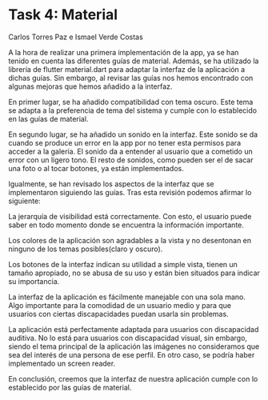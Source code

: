 # Task 4: Material
Carlos Torres Paz e Ismael Verde Costas

A la hora de realizar una primera implementación de la app, ya se han tenido en cuenta las diferentes guías de material. Además, se ha utilizado la librería de flutter material.dart para adaptar la interfaz de la aplicación a dichas guías. Sin embargo, al revisar las guías nos hemos encontrado con algunas mejoras que hemos añadido a la interfaz.

En primer lugar, se ha añadido compatibilidad con tema oscuro. Este tema se adapta a la preferencia de tema del sistema y cumple con lo establecido en las guías de material.

En segundo lugar, se ha añadido un sonido en la interfaz. Este sonido se da cuando se produce un error en la app por no tener esta permisos para acceder a la galería. El sonido da a entender al usuario que a cometido un error con un ligero tono. El resto de sonidos, como pueden ser el de sacar una foto o al tocar botones, ya están implementados.

Igualmente, se han revisado los aspectos de la interfaz que se implementaron siguiendo las guías. Tras esta revisión podemos afirmar lo siguiente:

La jerarquía de visibilidad está correctamente. Con esto, el usuario puede saber en todo momento donde se encuentra la información importante.

Los colores de la aplicación son agradables a la vista y no desentonan en ninguno de los temas posibles(claro y oscuro).

Los botones de la interfaz indican su utilidad a simple vista, tienen un tamaño apropiado, no se abusa de su uso y están bien situados para indicar su importancia.

La interfaz de la aplicación es fácilmente manejable con una sola mano. Algo importante para la comodidad de un usuario medio y para que usuarios con ciertas discapacidades puedan usarla sin problemas.

La aplicación está perfectamente adaptada para usuarios con discapacidad auditiva. No lo está para usuarios con discapacidad visual, sin embargo, siendo el tema principal de la aplicación las imágenes no consideramos que sea del interés de una persona de ese perfil. En otro caso, se podría haber implementado un screen reader.

En conclusión, creemos que la interfaz de nuestra aplicación cumple con lo establecido por las guías de material.
